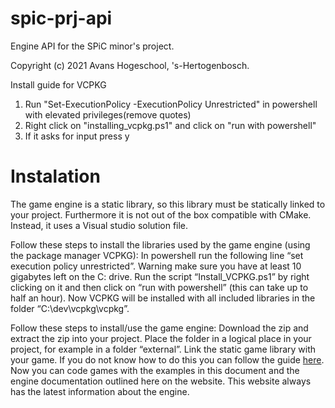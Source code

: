 # spic-prj-api
Engine API for the SPiC minor's project.

Copyright (c) 2021 Avans Hogeschool, 's-Hertogenbosch.

Install guide for VCPKG
1) Run "Set-ExecutionPolicy -ExecutionPolicy Unrestricted" in powershell with elevated privileges(remove quotes)
2) Right click on "installing_vcpkg.ps1" and click on "run with powershell"
3) If it asks for input press y

# Instalation
The game engine is a static library, so this library must be statically linked to your project. Furthermore it is not out of the box compatible with CMake. Instead, it uses a Visual studio solution file.

Follow these steps to install the libraries used by the game engine (using the package manager VCPKG):
In powershell run the following line “set execution policy unrestricted”. 
Warning make sure you have at least 10 gigabytes left on the C: drive. 
Run the script “Install_VCPKG.ps1” by right clicking on it and then click on “run with powershell” (this can take up to half an hour). 
Now VCPKG will be installed with all included libraries in the folder “C:\dev\vcpkg\vcpkg”.

Follow these steps to install/use the game engine:
Download the zip and extract the zip into your project. Place the folder in a logical place in your project, for example in a folder “external”.
Link the static game library with your game. If you do not know how to do this you can follow the guide [here](https://learn.microsoft.com/en-us/cpp/build/walkthrough-creating-and-using-a-static-library-cpp?view=msvc-170).
Now you can code games with the examples in this document and the engine documentation outlined here on the website. This website always has the latest information about the engine. 
